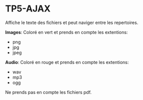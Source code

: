 # TP5-AJAX
Affiche le texte des fichiers et peut naviger entre les repertoires.

**Images**: Coloré en vert et prends en compte les extentions:

* png
* jpg
* jpeg

**Audio**: Coloré en rouge et prends en compte les extentions:

* wav
* mp3
* ogg

Ne prends pas en compte les fichiers pdf.
